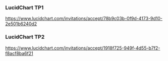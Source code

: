 ### LucidChart TP1

https://www.lucidchart.com/invitations/accept/78b9c03b-0f9d-4173-9d10-2e501b6240d2

### LucidChart TP2

https://www.lucidchart.com/invitations/accept/1918f725-949f-4d55-b7f2-f8acf8ba6f21
